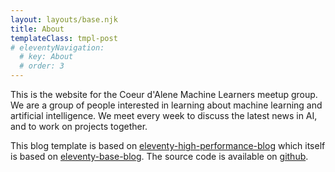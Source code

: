 ```yaml
---
layout: layouts/base.njk
title: About
templateClass: tmpl-post
# eleventyNavigation:
  # key: About
  # order: 3
---
```


This is the website for the Coeur d'Alene Machine Learners meetup group.  We are a group of people interested in learning about machine learning and artificial intelligence.  We meet every week to discuss the latest news in AI, and to work on projects together.

This blog template is based on [eleventy-high-performance-blog](https://www.industrialempathy.com/posts/eleventy-high-performance-blog/) which itself is based on [eleventy-base-blog](https://github.com/11ty/eleventy-base-blog).  The source code is available on [github](https://github.com/CdA-Machine-Learners/website).
